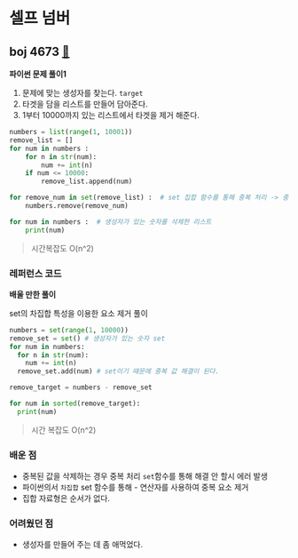 # 셀프 넘버

## boj 4673 [:link:](https://www.acmicpc.net/submit/4673/)

**파이썬 문제 풀이1**

1. 문제에 맞는 생성자를 찾는다. `target`
2. 타겟을 담을 리스트를 만들어 담아준다.
3. 1부터 10000까지 있는 리스트에서 타겟을 제거 해준다.

```py
numbers = list(range(1, 10001))
remove_list = []  
for num in numbers :
    for n in str(num):
        num += int(n)  
    if num <= 10000:  
        remove_list.append(num) 

for remove_num in set(remove_list) :  # set 집합 함수를 통해 중복 처리 -> 중복 처리 안 할시 같은 값에 대해 에러 발생 
    numbers.remove(remove_num)

for num in numbers :  # 생성자가 있는 숫자를 삭제한 리스트
    print(num)
```

> 시간복잡도 O(n^2)

### 레퍼런스 코드

**배울 만한 풀이**

set의 차집합 특성을 이용한 요소 제거 풀이

```py
numbers = set(range(1, 10000))
remove_set = set() # 생성자가 있는 숫자 set
for num in numbers:
  for n in str(num):
    num += int(n)
  remove_set.add(num) # set이기 때문에 중복 값 해결이 된다.

remove_target = numbers - remove_set

for num in sorted(remove_target):
  print(num)
```

> 시간 복잡도 O(n^2)

### 배운 점

- 중복된 값을 삭제하는 경우 중복 처리 `set`함수를 통해 해결 안 할시 에러 발생 
- 파이썬의서 `차집합` set 함수를 통해 - 연산자를 사용하여 중복 요소 제거
- 집합 자료형은 순서가 없다.

### 어려웠던 점

- 생성자를 만들어 주는 데 좀 애먹었다.